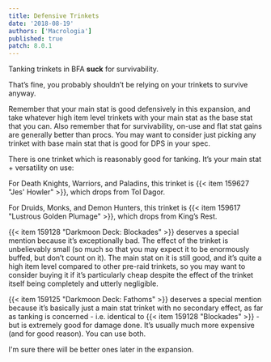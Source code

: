 ```yaml
---
title: Defensive Trinkets
date: '2018-08-19'
authors: ['Macrologia']
published: true
patch: 8.0.1
---
```


Tanking trinkets in BFA **suck** for survivability.

That’s fine, you probably shouldn’t be relying on your trinkets to survive anyway.

Remember that your main stat is good defensively in this expansion, and take whatever high item level trinkets with your main stat as the base stat that you can. Also remember that for survivability, on-use and flat stat gains are generally better than procs. You may want to consider just picking any trinket with base main stat that is good for DPS in your spec.

There is one trinket which is reasonably good for tanking. It’s your main stat + versatility on use:

For Death Knights, Warriors, and Paladins, this trinket is {{< item 159627 "Jes' Howler" >}}, which drops from Tol Dagor.

For Druids, Monks, and Demon Hunters, this trinket is {{< item 159617 "Lustrous Golden Plumage" >}}, which drops from King’s Rest.

{{< item 159128 "Darkmoon Deck: Blockades" >}} deserves a special mention because it’s exceptionally bad. The effect of the trinket is unbelievably small (so much so that you may expect it to be enormously buffed, but don’t count on it). The main stat on it is still good, and it’s quite a high item level compared to other pre-raid trinkets, so you may want to consider buying it if it’s particularly cheap despite the effect of the trinket itself being completely and utterly negligible.

{{< item 159125 "Darkmoon Deck: Fathoms" >}} deserves a special mention because it’s basically just a main stat trinket with no secondary effect, as far as tanking is concerned - i.e. identical to {{< item 159128 "Blockades" >}} - but is extremely good for damage done. It’s usually much more expensive (and for good reason). You can use both.

I'm sure there will be better ones later in the expansion.
